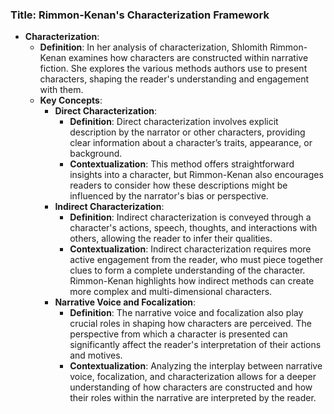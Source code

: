 ### Title: **Rimmon-Kenan's Characterization Framework**

- **Characterization**:
  - **Definition**: In her analysis of characterization, Shlomith Rimmon-Kenan examines how characters are constructed within narrative fiction. She explores the various methods authors use to present characters, shaping the reader's understanding and engagement with them.
  - **Key Concepts**:
    - **Direct Characterization**:
      - **Definition**: Direct characterization involves explicit description by the narrator or other characters, providing clear information about a character’s traits, appearance, or background.
      - **Contextualization**: This method offers straightforward insights into a character, but Rimmon-Kenan also encourages readers to consider how these descriptions might be influenced by the narrator's bias or perspective.
    - **Indirect Characterization**:
      - **Definition**: Indirect characterization is conveyed through a character's actions, speech, thoughts, and interactions with others, allowing the reader to infer their qualities.
      - **Contextualization**: Indirect characterization requires more active engagement from the reader, who must piece together clues to form a complete understanding of the character. Rimmon-Kenan highlights how indirect methods can create more complex and multi-dimensional characters.
    - **Narrative Voice and Focalization**:
      - **Definition**: The narrative voice and focalization also play crucial roles in shaping how characters are perceived. The perspective from which a character is presented can significantly affect the reader's interpretation of their actions and motives.
      - **Contextualization**: Analyzing the interplay between narrative voice, focalization, and characterization allows for a deeper understanding of how characters are constructed and how their roles within the narrative are interpreted by the reader.